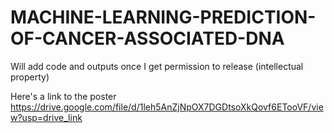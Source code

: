 # MACHINE-LEARNING-PREDICTION-OF-CANCER-ASSOCIATED-DNA
Will add code and outputs once I get permission to release (intellectual property)

Here's a link to the poster https://drive.google.com/file/d/1leh5AnZjNpOX7DGDtsoXkQovf6ETooVF/view?usp=drive_link
